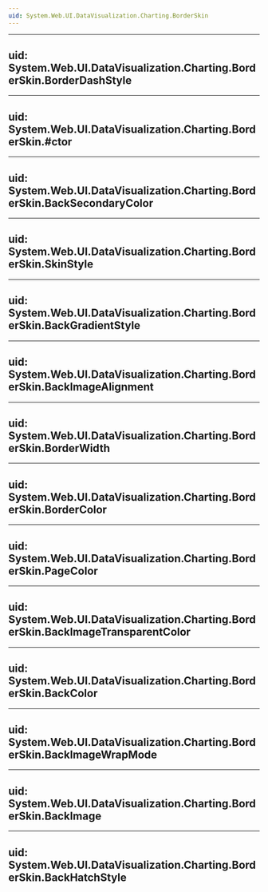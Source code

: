 ```yaml
---
uid: System.Web.UI.DataVisualization.Charting.BorderSkin
---
```


---
uid: System.Web.UI.DataVisualization.Charting.BorderSkin.BorderDashStyle
---

---
uid: System.Web.UI.DataVisualization.Charting.BorderSkin.#ctor
---

---
uid: System.Web.UI.DataVisualization.Charting.BorderSkin.BackSecondaryColor
---

---
uid: System.Web.UI.DataVisualization.Charting.BorderSkin.SkinStyle
---

---
uid: System.Web.UI.DataVisualization.Charting.BorderSkin.BackGradientStyle
---

---
uid: System.Web.UI.DataVisualization.Charting.BorderSkin.BackImageAlignment
---

---
uid: System.Web.UI.DataVisualization.Charting.BorderSkin.BorderWidth
---

---
uid: System.Web.UI.DataVisualization.Charting.BorderSkin.BorderColor
---

---
uid: System.Web.UI.DataVisualization.Charting.BorderSkin.PageColor
---

---
uid: System.Web.UI.DataVisualization.Charting.BorderSkin.BackImageTransparentColor
---

---
uid: System.Web.UI.DataVisualization.Charting.BorderSkin.BackColor
---

---
uid: System.Web.UI.DataVisualization.Charting.BorderSkin.BackImageWrapMode
---

---
uid: System.Web.UI.DataVisualization.Charting.BorderSkin.BackImage
---

---
uid: System.Web.UI.DataVisualization.Charting.BorderSkin.BackHatchStyle
---
